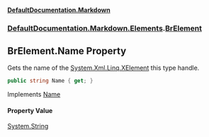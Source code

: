 #### [DefaultDocumentation\.Markdown](../../../../index.md 'index')
### [DefaultDocumentation\.Markdown\.Elements](../../../../index.md#DefaultDocumentation.Markdown.Elements 'DefaultDocumentation\.Markdown\.Elements').[BrElement](index.md 'DefaultDocumentation\.Markdown\.Elements\.BrElement')

## BrElement\.Name Property

Gets the name of the [System\.Xml\.Linq\.XElement](https://learn.microsoft.com/en-us/dotnet/api/system.xml.linq.xelement 'System\.Xml\.Linq\.XElement') this type handle\.

```csharp
public string Name { get; }
```

Implements [Name](https://github.com/Doraku/DefaultDocumentation/blob/master/documentation/api/DefaultDocumentation/Api/IElement/Name.md 'DefaultDocumentation\.Api\.IElement\.Name')

#### Property Value
[System\.String](https://learn.microsoft.com/en-us/dotnet/api/system.string 'System\.String')